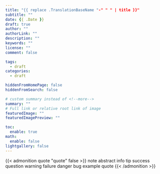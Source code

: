 ```yaml
---
title: "{{ replace .TranslationBaseName "-" " " | title }}"
subtitle: ""
date: {{ .Date }}
draft: true
author: ""
authorLink: ""
description: ""
keywords: ""
license: ""
comment: false

tags:
  - draft
categories:
  - draft

hiddenFromHomePage: false
hiddenFromSearch: false

# custom summary instead of <!--more-->
summary: ""
# Full link or relative root link of image
featuredImage: ""
featuredImagePreview: ""

toc:
  enable: true
math:
  enable: false
lightgallery: false
---
```


{{< admonition quote "quote" false >}}
note abstract info tip success question warning failure danger bug example quote 
{{< /admonition >}}

<!--more-->
